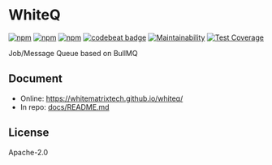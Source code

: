 # WhiteQ

[![npm](https://img.shields.io/npm/v/whiteq.svg)](https://npmjs.com/package/whiteq) [![npm](https://img.shields.io/npm/dm/whiteq.svg)](https://npmjs.com/package/whiteq) [![npm](https://img.shields.io/npm/dt/whiteq.svg)](https://npmjs.com/package/whiteq) [![codebeat badge](https://codebeat.co/badges/181bae13-ced7-494d-a07a-fbb26716a74c)](https://codebeat.co/projects/github-com-whitematrixtech-whiteq-main) [![Maintainability](https://api.codeclimate.com/v1/badges/64e8d4b1d8221692d416/maintainability)](https://codeclimate.com/github/WhiteMatrixTech/whiteq/maintainability) [![Test Coverage](https://api.codeclimate.com/v1/badges/64e8d4b1d8221692d416/test_coverage)](https://codeclimate.com/github/WhiteMatrixTech/whiteq/test_coverage)

Job/Message Queue based on BullMQ

## Document

- Online: <https://whitematrixtech.github.io/whiteq/>
- In repo: [docs/README.md](docs/README.md)

## License

Apache-2.0
